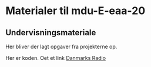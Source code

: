 # Materialer til mdu-E-eaa-20
## Undervisningsmateriale
Her bliver der lagt opgaver fra projekterne op.

Her er koden. Oet et link [Danmarks Radio](https://dr.dk)
